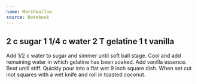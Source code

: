 ```yaml
---
name: Marshmallow
source: Notebook
---
```

2 c sugar
1 1/4 c water
2 T gelatine
1 t vanilla
---
Add 1/2 c water to sugar and simmer until soft ball stage.  Cool and add remaining water in which gelatine has been soaked.  Add vanilla essence.  Beat until stiff. Quickly pour into a flat wet 9 inch square dish.  When set cut inot squares with a wet knife and roll in toasted coconut.


